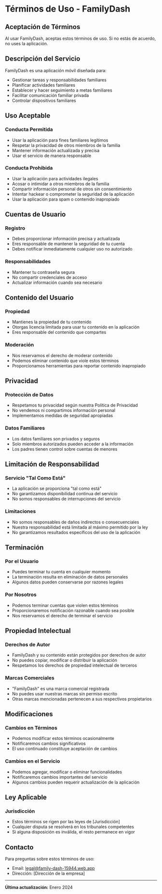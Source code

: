 # Términos de Uso - FamilyDash

## Aceptación de Términos

Al usar FamilyDash, aceptas estos términos de uso. Si no estás de acuerdo, no uses la aplicación.

## Descripción del Servicio

FamilyDash es una aplicación móvil diseñada para:

- Gestionar tareas y responsabilidades familiares
- Planificar actividades familiares
- Establecer y hacer seguimiento a metas familiares
- Facilitar comunicación familiar privada
- Controlar dispositivos familiares

## Uso Aceptable

### Conducta Permitida

- Usar la aplicación para fines familiares legítimos
- Respetar la privacidad de otros miembros de la familia
- Mantener información actualizada y precisa
- Usar el servicio de manera responsable

### Conducta Prohibida

- Usar la aplicación para actividades ilegales
- Acosar o intimidar a otros miembros de la familia
- Compartir información personal de otros sin consentimiento
- Intentar hackear o comprometer la seguridad de la aplicación
- Usar la aplicación para spam o contenido inapropiado

## Cuentas de Usuario

### Registro

- Debes proporcionar información precisa y actualizada
- Eres responsable de mantener la seguridad de tu cuenta
- Debes notificar inmediatamente cualquier uso no autorizado

### Responsabilidades

- Mantener tu contraseña segura
- No compartir credenciales de acceso
- Actualizar información cuando sea necesario

## Contenido del Usuario

### Propiedad

- Mantienes la propiedad de tu contenido
- Otorgas licencia limitada para usar tu contenido en la aplicación
- Eres responsable del contenido que compartes

### Moderación

- Nos reservamos el derecho de moderar contenido
- Podemos eliminar contenido que viole estos términos
- Proporcionamos herramientas para reportar contenido inapropiado

## Privacidad

### Protección de Datos

- Respetamos tu privacidad según nuestra Política de Privacidad
- No vendemos ni compartimos información personal
- Implementamos medidas de seguridad apropiadas

### Datos Familiares

- Los datos familiares son privados y seguros
- Solo miembros autorizados pueden acceder a la información
- Los padres tienen control sobre cuentas de menores

## Limitación de Responsabilidad

### Servicio "Tal Como Está"

- La aplicación se proporciona "tal como está"
- No garantizamos disponibilidad continua del servicio
- No somos responsables de interrupciones del servicio

### Limitaciones

- No somos responsables de daños indirectos o consecuenciales
- Nuestra responsabilidad está limitada al máximo permitido por la ley
- No garantizamos resultados específicos del uso de la aplicación

## Terminación

### Por el Usuario

- Puedes terminar tu cuenta en cualquier momento
- La terminación resulta en eliminación de datos personales
- Algunos datos pueden conservarse por razones legales

### Por Nosotros

- Podemos terminar cuentas que violen estos términos
- Proporcionaremos notificación razonable cuando sea posible
- Nos reservamos el derecho de terminar el servicio

## Propiedad Intelectual

### Derechos de Autor

- FamilyDash y su contenido están protegidos por derechos de autor
- No puedes copiar, modificar o distribuir la aplicación
- Respetamos los derechos de propiedad intelectual de terceros

### Marcas Comerciales

- "FamilyDash" es una marca comercial registrada
- No puedes usar nuestras marcas sin permiso escrito
- Otras marcas mencionadas pertenecen a sus respectivos propietarios

## Modificaciones

### Cambios en Términos

- Podemos modificar estos términos ocasionalmente
- Notificaremos cambios significativos
- El uso continuado constituye aceptación de cambios

### Cambios en el Servicio

- Podemos agregar, modificar o eliminar funcionalidades
- Notificaremos cambios importantes del servicio
- Algunos cambios pueden requerir actualización de la aplicación

## Ley Aplicable

### Jurisdicción

- Estos términos se rigen por las leyes de [Jurisdicción]
- Cualquier disputa se resolverá en los tribunales competentes
- Si alguna disposición es inválida, el resto permanece en vigor

## Contacto

Para preguntas sobre estos términos de uso:

- Email: legal@family-dash-15944.web.app
- Dirección: [Dirección de la empresa]

---

**Última actualización:** Enero 2024
